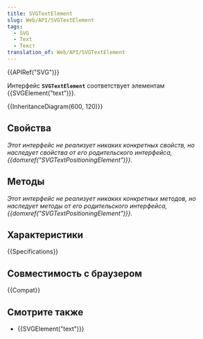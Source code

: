 ```yaml
---
title: SVGTextElement
slug: Web/API/SVGTextElement
tags:
  - SVG
  - Text
  - Текст
translation_of: Web/API/SVGTextElement
---
```


{{APIRef("SVG")}}

Интерфейс **`SVGTextElement`** соответствует элементам {{SVGElement("text")}}.

{{InheritanceDiagram(600, 120)}}

## Свойства

_Этот интерфейс не реализует никаких конкретных свойств, но наследует свойства от его родительского интерфейса, {{domxref("SVGTextPositioningElement")}}._

## Методы

_Этот интерфейс не реализует никаких конкретных методов, но наследует методы от его родительского интерфейса, {{domxref("SVGTextPositioningElement")}}._

## Характеристики

{{Specifications}}

## Совместимость с браузером

{{Compat}}

## Смотрите также

- {{SVGElement("text")}}
